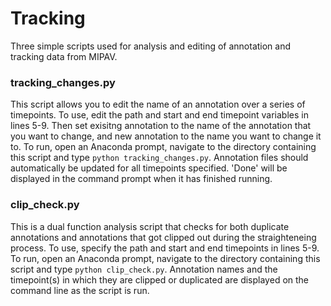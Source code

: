 # Tracking

Three simple scripts used for analysis and editing of annotation and tracking data from MIPAV. 

### tracking_changes.py

This script allows you to edit the name of an annotation over a series of timepoints. To use, edit the path and start and end timepoint variables in lines 5-9. Then set exisitng annotation to the name of the annotation that you want to change, and new annotation to the name you want to change it to. To run, open an Anaconda prompt, navigate to the directory containing this script and type `python tracking_changes.py`. Annotation files should automatically be updated for all timepoints specified. 'Done' will be displayed in the command prompt when it has finished running.

### clip_check.py

This is a dual function analysis script that checks for both duplicate annotations and annotations that got clipped out during the straighteneing process. To use, specify the path and start and end timepoints in lines 5-9.  To run, open an Anaconda prompt, navigate to the directory containing this script and type `python clip_check.py`. Annotation names and the timepoint(s) in which they are clipped or duplicated are displayed on the command line as the script is run.
